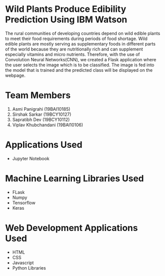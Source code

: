 # Wild Plants Produce Edibility Prediction Using IBM Watson
The rural communities of developing countries depend on wild edible plants to meet their food requirements during periods of food shortage. 
Wild edible plants are mostly serving as supplementary foods in different parts of the world because they are nutritionally rich and can supplement 
especially vitamins and micro nutrients. Therefore, with the use of Convolution Neural Networks(CNN), we created a Flask application where the user 
selects the image which is to be classified. The image is fed into the model that is trained and the predicted class will be displayed on the webpage. 

# Team Members
1. Asmi Panigrahi      (19BAI10185)
2. Sirshak Sarkar      (19BCY10127)
3. Sapratibh Dev       (19BCY10112)
4. Viplav Khubchandani (19BAI10106)

# Applications Used
* Jupyter Notebook

# Machine Learning Libraries Used
* FLask
* Numpy
* Tensorflow
* Keras

# Web Development Applications Used
* HTML
* CSS
* Javascript
* Python Libraries



